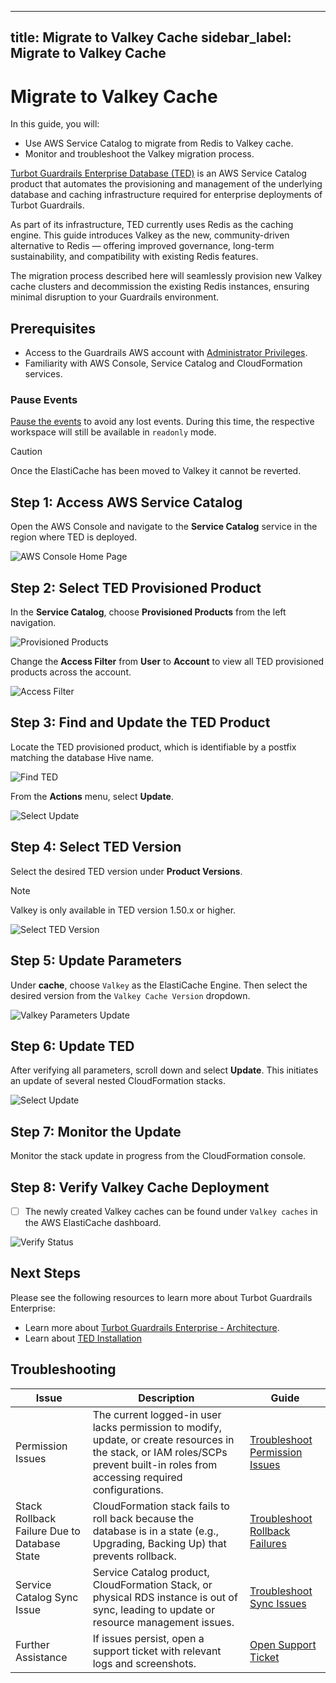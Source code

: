 ---

title: Migrate to Valkey Cache
sidebar_label: Migrate to Valkey Cache
--------------------------------------

# Migrate to Valkey Cache

In this guide, you will:

* Use AWS Service Catalog to migrate from Redis to Valkey cache.
* Monitor and troubleshoot the Valkey migration process.

[Turbot Guardrails Enterprise Database (TED)](/guardrails/docs/reference/glossary#turbot-guardrails-enterprise-database-ted) is an AWS Service Catalog product that automates the provisioning and management of the underlying database and caching infrastructure required for enterprise deployments of Turbot Guardrails.

As part of its infrastructure, TED currently uses Redis as the caching engine. This guide introduces Valkey as the new, community-driven alternative to Redis — offering improved governance, long-term sustainability, and compatibility with existing Redis features.

The migration process described here will seamlessly provision new Valkey cache clusters and decommission the existing Redis instances, ensuring minimal disruption to your Guardrails environment.

## Prerequisites

* Access to the Guardrails AWS account with [Administrator Privileges](/guardrails/docs/enterprise/FAQ/admin-permissions).
* Familiarity with AWS Console, Service Catalog and CloudFormation services.

### Pause Events

[Pause the events](/guardrails/docs/guides/hosting-guardrails/troubleshooting/pause-events#pause-event-processing) to avoid any lost events. During this time, the respective workspace will still be available in `readonly` mode.

>[!CAUTION]
> Once the ElastiCache has been moved to Valkey it cannot be reverted.

## Step 1: Access AWS Service Catalog

Open the AWS Console and navigate to the **Service Catalog** service in the region where TED is deployed.

![AWS Console Home Page](/images/docs/guardrails/guides/hosting-guardrails/updating-stacks/valkey-migration/aws-service-catalog-console.png)

## Step 2: Select TED Provisioned Product

In the **Service Catalog**, choose **Provisioned Products** from the left navigation.

![Provisioned Products](/images/docs/guardrails/guides/hosting-guardrails/updating-stacks/valkey-migration/service-catalog-provisioned-products.png)

Change the **Access Filter** from **User** to **Account** to view all TED provisioned products across the account.

![Access Filter](/images/docs/guardrails/guides/hosting-guardrails/updating-stacks/valkey-migration/service-catalog-select-access-filter.png)

## Step 3: Find and Update the TED Product

Locate the TED provisioned product, which is identifiable by a postfix matching the database Hive name.

![Find TED](/images/docs/guardrails/guides/hosting-guardrails/updating-stacks/valkey-migration/service-catalog-find-provisioned-product-ted.png)

From the **Actions** menu, select **Update**.

![Select Update](/images/docs/guardrails/guides/hosting-guardrails/updating-stacks/valkey-migration/service-catalog-actions-update.png)

## Step 4: Select TED Version

Select the desired TED version under **Product Versions**.

> [!NOTE]
> Valkey is only available in TED version 1.50.x or higher.

![Select TED Version](/images/docs/guardrails/guides/hosting-guardrails/updating-stacks/valkey-migration/service-catalog-select-ted-version.png)

## Step 5: Update Parameters

Under **cache**, choose `Valkey` as the ElastiCache Engine. Then select the desired version from the `Valkey Cache Version` dropdown.

![Valkey Parameters Update](/images/docs/guardrails/guides/hosting-guardrails/updating-stacks/valkey-migration/service-catalog-ted-update-parameters.png)

## Step 6: Update TED

After verifying all parameters, scroll down and select **Update**. This initiates an update of several nested CloudFormation stacks.

![Select Update](/images/docs/guardrails/guides/hosting-guardrails/updating-stacks/valkey-migration/service-catalog-ted-update-action.png)

## Step 7: Monitor the Update

Monitor the stack update in progress from the CloudFormation console.

## Step 8: Verify Valkey Cache Deployment

* [ ] The newly created Valkey caches can be found under `Valkey caches` in the AWS ElastiCache dashboard.

![Verify Status](/images/docs/guardrails/guides/hosting-guardrails/updating-stacks/valkey-migration/aws-valkey-cache-complete.png)

## Next Steps

Please see the following resources to learn more about Turbot Guardrails Enterprise:

* Learn more about [Turbot Guardrails Enterprise - Architecture](/guardrails/docs/enterprise/architecture).
* Learn about [TED Installation](/guardrails/docs/enterprise/installation/ted-installation)

## Troubleshooting

| Issue                                        | Description                                                                                                                                                                       | Guide                                                                                                                                    |
| -------------------------------------------- | --------------------------------------------------------------------------------------------------------------------------------------------------------------------------------- | ---------------------------------------------------------------------------------------------------------------------------------------- |
| Permission Issues                            | The current logged-in user lacks permission to modify, update, or create resources in the stack, or IAM roles/SCPs prevent built-in roles from accessing required configurations. | [Troubleshoot Permission Issues](/guardrails/docs/enterprise/FAQ/admin-permissions#aws-permissions-for-turbot-guardrails-administrators) |
| Stack Rollback Failure Due to Database State | CloudFormation stack fails to roll back because the database is in a state (e.g., Upgrading, Backing Up) that prevents rollback.                                                  | [Troubleshoot Rollback Failures](guides/hosting-guardrails/troubleshooting/database-instance-not-in-available-state)                     |
| Service Catalog Sync Issue                   | Service Catalog product, CloudFormation Stack, or physical RDS instance is out of sync, leading to update or resource management issues.                                          | [Troubleshoot Sync Issues](guides/hosting-guardrails/troubleshooting/service-catalog-out-of-sync)                                        |
| Further Assistance                           | If issues persist, open a support ticket with relevant logs and screenshots.                                                                                                      | [Open Support Ticket](https://support.turbot.com)                                                                                        |
